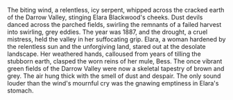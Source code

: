 The biting wind, a relentless, icy serpent, whipped across the cracked earth of the Darrow Valley, stinging Elara Blackwood's cheeks.  Dust devils danced across the parched fields, swirling the remnants of a failed harvest into swirling, grey eddies.  The year was 1887, and the drought, a cruel mistress, held the valley in her suffocating grip.  Elara, a woman hardened by the relentless sun and the unforgiving land, stared out at the desolate landscape.  Her weathered hands, calloused from years of tilling the stubborn earth, clasped the worn reins of her mule, Bess.  The once vibrant green fields of the Darrow Valley were now a skeletal tapestry of brown and grey.  The air hung thick with the smell of dust and despair.  The only sound louder than the wind's mournful cry was the gnawing emptiness in Elara's stomach.
